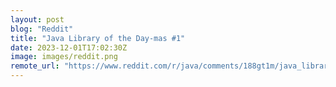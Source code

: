 ```yaml
---
layout: post
blog: "Reddit"
title: "Java Library of the Day-mas #1"
date: 2023-12-01T17:02:30Z
image: images/reddit.png
remote_url: "https://www.reddit.com/r/java/comments/188gt1m/java_library_of_the_daymas_1/"
---
```

